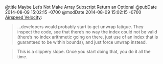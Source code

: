 @title Maybe Let’s Not Make Array Subscript Return an Optional
@pubDate 2014-08-09 15:02:15 -0700
@modDate 2014-08-09 15:02:15 -0700
<a href="http://airspeedvelocity.net/2014/08/08/the-case-against-making-array-subscript-optional/">Airspeed Velocity</a>:

>…developers would probably start to get unwrap fatigue. They inspect the code, see that there’s no way the index could not be valid (there’s no index arithmetic going on there, just use of an index that is guaranteed to be within bounds), and just force unwrap instead.

>This is a slippery slope. Once you start doing that, you do it all the time.
